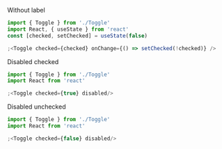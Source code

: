 Without label
```jsx
import { Toggle } from './Toggle'
import React, { useState } from 'react'
const [checked, setChecked] = useState(false)

;<Toggle checked={checked} onChange={() => setChecked(!checked)} />
```
Disabled checked
```jsx
import { Toggle } from './Toggle'
import React from 'react'

;<Toggle checked={true} disabled/>
```
Disabled unchecked
```jsx
import { Toggle } from './Toggle'
import React from 'react'

;<Toggle checked={false} disabled/>
```